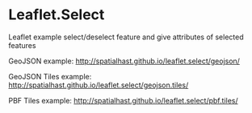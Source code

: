 # Leaflet.Select

Leaflet example select/deselect feature and give attributes of selected features

GeoJSON example:
http://spatialhast.github.io/leaflet.select/geojson/

GeoJSON Tiles example:
http://spatialhast.github.io/leaflet.select/geojson.tiles/

PBF Tiles example:
http://spatialhast.github.io/leaflet.select/pbf.tiles/